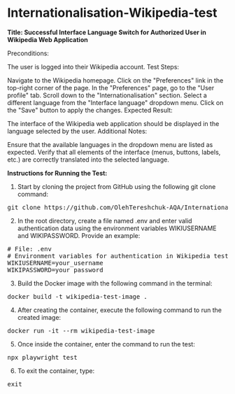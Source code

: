 # Internationalisation-Wikipedia-test


**Title: Successful Interface Language Switch for Authorized User in Wikipedia Web Application**

Preconditions:

The user is logged into their Wikipedia account.
Test Steps:

Navigate to the Wikipedia homepage.
Click on the "Preferences" link in the top-right corner of the page.
In the "Preferences" page, go to the "User profile" tab.
Scroll down to the "Internationalisation" section.
Select a different language from the "Interface language" dropdown menu.
Click on the "Save" button to apply the changes.
Expected Result:

The interface of the Wikipedia web application should be displayed in the language selected by the user.
Additional Notes:

Ensure that the available languages in the dropdown menu are listed as expected.
Verify that all elements of the interface (menus, buttons, labels, etc.) are correctly translated into the selected language.


**Instructions for Running the Test:**

1. Start by cloning the project from GitHub using the following git clone command:
<pre>
git clone https://github.com/OlehTereshchuk-AQA/Internationalisation-Wikipedia-test.git
</pre>
2. In the root directory, create a file named .env and enter valid authentication data using the environment variables WIKIUSERNAME and WIKIPASSWORD. Provide an example:
<pre>
# File: .env
# Environment variables for authentication in Wikipedia test
WIKIUSERNAME=your_username
WIKIPASSWORD=your_password
</pre>
3. Build the Docker image with the following command in the terminal:
<pre>
docker build -t wikipedia-test-image .
</pre>
4. After creating the container, execute the following command to run the created image:
<pre>
docker run -it --rm wikipedia-test-image
</pre>
5. Once inside the container, enter the command to run the test:
<pre>
npx playwright test
</pre>
6. To exit the container, type:
<pre>
exit
</pre>

